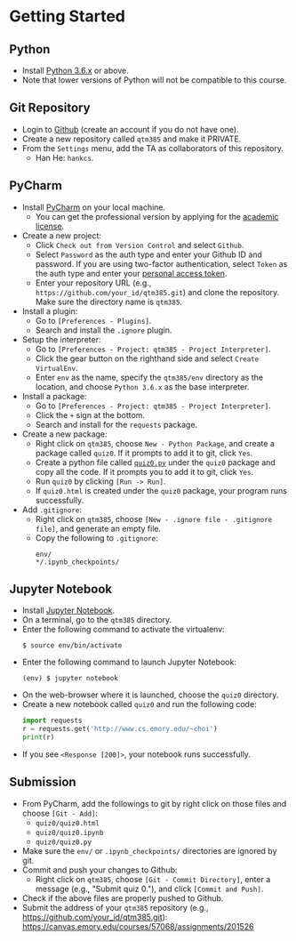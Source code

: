 Getting Started
=====

## Python

* Install [Python 3.6.x](https://www.python.org/downloads/) or above.
* Note that lower versions of Python will not be compatible to this course.


## Git Repository

* Login to [Github](https://github.com) (create an account if you do not have one). 
* Create a new repository called `qtm385` and make it PRIVATE.
* From the `Settings` menu, add the TA as collaborators of this repository.
  * Han He: `hankcs`.


## PyCharm

* Install [PyCharm](https://www.jetbrains.com/pycharm/download/) on your local machine.
  * You can get the professional version by applying for the [academic license](https://www.jetbrains.com/student/).
* Create a new project:
  * Click `Check out from Version Control` and select `Github`.
  * Select `Password` as the auth type and enter your Github ID and password. If you are using two-factor authentication, select `Token` as the auth type and enter your [personal access token](https://help.github.com/articles/creating-a-personal-access-token-for-the-command-line/).
  * Enter your repository URL (e.g., `https://github.com/your_id/qtm385.git`) and clone the repository.  Make sure the directory name is `qtm385`.
* Install a plugin:
  * Go to `[Preferences - Plugins]`.
  * Search and install the `.ignore` plugin.
* Setup the interpreter:
  * Go to `[Preferences - Project: qtm385 - Project Interpreter]`.
  * Click the gear button on the righthand side and select `Create VirtualEnv`.
  * Enter `env` as the name, specify the `qtm385/env` directory as the location, and choose `Python 3.6.x` as the base interpreter.
* Install a package:
  * Go to `[Preferences - Project: qtm385 - Project Interpreter]`.
  * Click the `+` sign at the bottom.
  * Search and install for the `requests` package.
* Create a new package:
  * Right click on `qtm385`, choose `New - Python Package`, and create a package called `quiz0`. If it prompts to add it to git, click `Yes`.
  * Create a python file called [`quiz0.py`](src/quiz0.py) under the `quiz0` package and copy all the code. If it prompts you to add it to git, click `Yes`.
  * Run `quiz0` by clicking `[Run -> Run]`.
  * If `quiz0.html` is created under the `quiz0` package, your program runs successfully.
* Add `.gitignore`:
  * Right click on `qtm385`, choose `[New - .ignore file - .gitignore file]`, and generate an empty file.
  * Copy the following to `.gitignore`:
    ```
    env/
    */.ipynb_checkpoints/
    ```

## Jupyter Notebook

* Install [Jupyter Notebook](http://jupyter.readthedocs.io/en/latest/install.html).
* On a terminal, go to the `qtm385` directory.
* Enter the following command to activate the virtualenv:
  ```
  $ source env/bin/activate
  ```
* Enter the following command to launch Jupyter Notebook:
  ```
  (env) $ jupyter notebook
  ```
* On the web-browser where it is launched, choose the `quiz0` directory.
* Create a new notebook called `quiz0` and run the following code:
  ```python
  import requests
  r = requests.get('http://www.cs.emory.edu/~choi')
  print(r)
  ```
* If you see `<Response [200]>`, your notebook runs successfully.


## Submission

* From PyCharm, add the followings to git by right click on those files and choose `[Git - Add]`:
  * `quiz0/quiz0.html`
  * `quiz0/quiz0.ipynb`
  * `quiz0/quiz0.py`
* Make sure the `env/` or `.ipynb_checkpoints/` directories are ignored by git.
* Commit and push your changes to Github:
  * Right click on `qtm385`, choose `[Git - Commit Directory]`, enter a message (e.g., "Submit quiz 0."), and click `[Commit and Push]`.
* Check if the above files are properly pushed to Github.
* Submit the address of your `qtm385` repository (e.g., https://github.com/your_id/qtm385.git): https://canvas.emory.edu/courses/57068/assignments/201526
